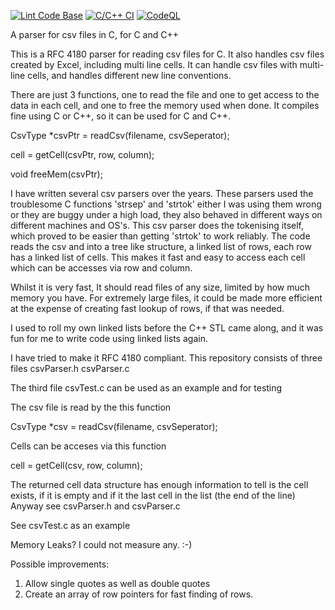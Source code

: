 [![Lint Code Base](https://github.com/ChrisMcGowanAu/csvParser/actions/workflows/super-linter.yml/badge.svg)](https://github.com/ChrisMcGowanAu/csvParser/actions/workflows/super-linter.yml)
[![C/C++ CI](https://github.com/ChrisMcGowanAu/csvParser/actions/workflows/c-cpp.yml/badge.svg)](https://github.com/ChrisMcGowanAu/csvParser/actions/workflows/c-cpp.yml)
[![CodeQL](https://github.com/ChrisMcGowanAu/csvParser/actions/workflows/github-code-scanning/codeql/badge.svg)](https://github.com/ChrisMcGowanAu/csvParser/actions/workflows/github-code-scanning/codeql)

A parser for csv files in C, for C and C++

This is a RFC 4180  parser for reading csv files for C.
It also handles csv files created by Excel, including multi line cells.
It can handle csv files with multi-line cells, and handles different new line conventions.

There are just 3 functions, one to read the file and one to get access to the data in each cell, and one to free the memory used when done. It compiles fine using C or C++, so it can be used for C and C++. 

CsvType *csvPtr = readCsv(filename, csvSeperator);

cell = getCell(csvPtr, row, column);

void freeMem(csvPtr);


I have written several csv parsers over the years. These parsers used the troublesome C functions 'strsep' and 'strtok'
either I was using them wrong or they are buggy under a high load, they also behaved in different ways on different machines
and OS's. This csv parser does the tokenising itself, which proved to be easier than getting 'strtok' to work reliably.
The code reads the csv and into a tree like structure, a linked list of rows, each row has a linked list of cells. This makes it fast and easy to access each cell which can be accesses via row and column.

Whilst it is very fast, It should read files of any size, limited by how much memory you have. For extremely large files, it could be made more efficient at the expense of creating fast lookup of rows, if that was needed.

I used to roll my own linked lists before the C++ STL came along, and it was fun for me to write code using linked lists again. 

I have tried to make it RFC 4180 compliant. 
This repository consists of three files
csvParser.h
csvParser.c

The third file csvTest.c can be used as an example and for testing

The csv file is read by the this function

CsvType *csv = readCsv(filename, csvSeperator);

Cells can be acceses via this function
    
cell = getCell(csv, row, column);

The returned cell data structure has enough information to tell is the cell exists, if it is empty and if it the last cell in the list (the end of the line)
Anyway see csvParser.h and csvParser.c

See csvTest.c as an example

Memory Leaks? I could not measure any. :-) 

Possible improvements:
1) Allow single quotes as well as double quotes
2) Create an array of row pointers for fast finding of rows.
